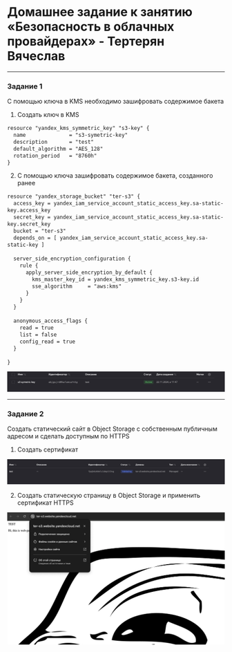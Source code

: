 # Домашнее задание к занятию «Безопасность в облачных провайдерах» - Тертерян Вячеслав

---

### Задание 1  

С помощью ключа в KMS необходимо зашифровать содержимое бакета  

1. Создать ключ в KMS  
```
resource "yandex_kms_symmetric_key" "s3-key" {
  name              = "s3-symetric-key"
  description       = "test"
  default_algorithm = "AES_128"
  rotation_period   = "8760h" 
}
```  

2. С помощью ключа зашифровать содержимое бакета, созданного ранее  
```
resource "yandex_storage_bucket" "ter-s3" {
  access_key = yandex_iam_service_account_static_access_key.sa-static-key.access_key
  secret_key = yandex_iam_service_account_static_access_key.sa-static-key.secret_key
  bucket = "ter-s3"
  depends_on = [ yandex_iam_service_account_static_access_key.sa-static-key ]

  server_side_encryption_configuration {
    rule {
      apply_server_side_encryption_by_default {
        kms_master_key_id = yandex_kms_symmetric_key.s3-key.id
        sse_algorithm     = "aws:kms"
      }
    }
  }

  anonymous_access_flags {
    read = true
    list = false
    config_read = true
  }
  
}
```  

![alt text](https://github.com/Marsianec/homework24-3/blob/main/img/1.png) 


---

### Задание 2  

Создать статический сайт в Object Storage c собственным публичным адресом и сделать доступным по HTTPS  

1. Создать сертификат  

![alt text](https://github.com/Marsianec/homework24-3/blob/main/img/2.png)  

2. Создать статическую страницу в Object Storage и применить сертификат HTTPS  

![alt text](https://github.com/Marsianec/homework24-3/blob/main/img/3.png)  